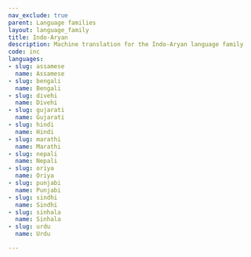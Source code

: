 ```yaml
---
nav_exclude: true
parent: Language families
layout: language_family
title: Indo-Aryan
description: Machine translation for the Indo-Aryan language family
code: inc
languages:
- slug: assamese
  name: Assamese
- slug: bengali
  name: Bengali
- slug: divehi
  name: Divehi
- slug: gujarati
  name: Gujarati
- slug: hindi
  name: Hindi
- slug: marathi
  name: Marathi
- slug: nepali
  name: Nepali
- slug: oriya
  name: Oriya
- slug: punjabi
  name: Punjabi
- slug: sindhi
  name: Sindhi
- slug: sinhala
  name: Sinhala
- slug: urdu
  name: Urdu

---
```



